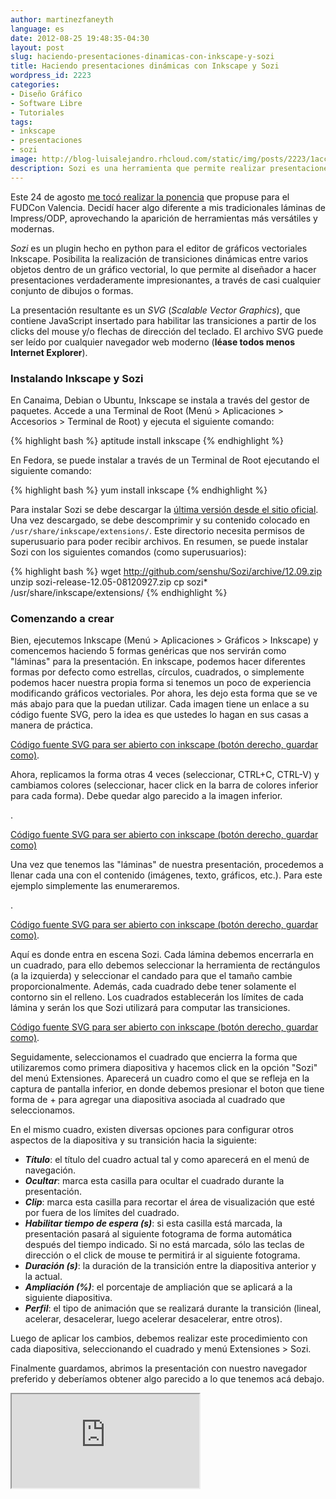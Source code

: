 ```yaml
---
author: martinezfaneyth
language: es
date: 2012-08-25 19:48:35-04:30
layout: post
slug: haciendo-presentaciones-dinamicas-con-inkscape-y-sozi
title: Haciendo presentaciones dinámicas con Inkscape y Sozi
wordpress_id: 2223
categories:
- Diseño Gráfico
- Software Libre
- Tutoriales
tags:
- inkscape
- presentaciones
- sozi
image: http://blog-luisalejandro.rhcloud.com/static/img/posts/2223/1accecdd5fcddad1f0a102776351acca.jpg
description: Sozi es una herramienta que permite realizar presentaciones basadas en el format SVG.
---
```


Este 24 de agosto [me tocó realizar la ponencia](http://huntingbears.com.ve/desarrollando-con-ayuda-de-git-fudcon-valencia.html) que propuse para el FUDCon Valencia. Decidí hacer algo diferente a mis tradicionales láminas de Impress/ODP, aprovechando la aparición de herramientas más versátiles y modernas.

_Sozi_ es un plugin hecho en python para el editor de gráficos vectoriales Inkscape. Posibilita la realización de transiciones dinámicas entre varios objetos dentro de un gráfico vectorial, lo que permite al diseñador a hacer presentaciones verdaderamente impresionantes, a través de casi cualquier conjunto de dibujos o formas.

La presentación resultante es un _SVG_ (_Scalable Vector Graphics_), que contiene JavaScript insertado para habilitar las transiciones a partir de los clicks del mouse y/o flechas de dirección del teclado. El archivo SVG puede ser leído por cualquier navegador web moderno (**léase todos menos Internet Explorer**).

### Instalando Inkscape y Sozi

En Canaima, Debian o Ubuntu, Inkscape se instala a través del gestor de paquetes. Accede a una Terminal de Root (Menú > Aplicaciones > Accesorios > Terminal de Root) y ejecuta el siguiente comando:

{% highlight bash %}
aptitude install inkscape
{% endhighlight %}

En Fedora, se puede instalar a través de un Terminal de Root ejecutando el siguiente comando:

{% highlight bash %}
yum install inkscape
{% endhighlight %}

Para instalar Sozi se debe descargar la [última versión desde el sitio oficial](http://github.com/senshu/Sozi/archive/12.09.zip). Una vez descargado, se debe descomprimir y su contenido colocado en `/usr/share/inkscape/extensions/`. Este directorio necesita permisos de superusuario para poder recibir archivos. En resumen, se puede instalar Sozi con los siguientes comandos (como superusuarios):

{% highlight bash %}
wget http://github.com/senshu/Sozi/archive/12.09.zip
unzip sozi-release-12.05-08120927.zip
cp sozi* /usr/share/inkscape/extensions/
{% endhighlight %}

<!-- more -->

### Comenzando a crear

Bien, ejecutemos Inkscape (Menú > Aplicaciones > Gráficos > Inkscape) y comencemos haciendo 5 formas genéricas que nos servirán como "láminas" para la presentación. En inkscape, podemos hacer diferentes formas por defecto como estrellas, círculos, cuadrados, o simplemente podemos hacer nuestra propia forma si tenemos un poco de experiencia modificando gráficos vectoriales. Por ahora, les dejo esta forma que se ve más abajo para que la puedan utilizar. Cada imagen tiene un enlace a su código fuente SVG, pero la idea es que ustedes lo hagan en sus casas a manera de práctica.

<span class="figure figure-100" data-figure-src="http://blog-luisalejandro.rhcloud.com/static/img/posts/2223/6662857f0a75d50309b2a179a35d90e7.jpg" data-figure-href="http://blog-luisalejandro.rhcloud.com/static/img/posts/2223/6662857f0a75d50309b2a179a35d90e7.jpg"></span>

[Código fuente SVG para ser abierto con inkscape (botón derecho, guardar como)](http://dl.dropboxusercontent.com/u/16329841/forma.svg).

Ahora, replicamos la forma otras 4 veces (seleccionar, CTRL+C, CTRL-V) y cambiamos colores (seleccionar, hacer click en la barra de colores inferior para cada forma). Debe quedar algo parecido a la imagen inferior.

<span class="figure figure-100" data-figure-src="http://blog-luisalejandro.rhcloud.com/static/img/posts/2223/0b18a0d30d5dcb21cf5aa70498f41b3a.jpg" data-figure-href="http://blog-luisalejandro.rhcloud.com/static/img/posts/2223/0b18a0d30d5dcb21cf5aa70498f41b3a.jpg"></span>.

[Código fuente SVG para ser abierto con inkscape (botón derecho, guardar como)](http://dl.dropboxusercontent.com/u/16329841/formavarios.svg)

Una vez que tenemos las "láminas" de nuestra presentación, procedemos a llenar cada una con el contenido (imágenes, texto, gráficos, etc.). Para este ejemplo simplemente las enumeraremos.

<span class="figure figure-100" data-figure-src="http://blog-luisalejandro.rhcloud.com/static/img/posts/2223/4419c1ca8acd3829591726253b6417b9.jpg" data-figure-href="http://blog-luisalejandro.rhcloud.com/static/img/posts/2223/4419c1ca8acd3829591726253b6417b9.jpg"></span>.

[Código fuente SVG para ser abierto con inkscape (botón derecho, guardar como)](http://dl.dropboxusercontent.com/u/16329841/formavariosnumeros.svg).

Aquí es donde entra en escena Sozi. Cada lámina debemos encerrarla en un cuadrado, para ello debemos seleccionar la herramienta de rectángulos (a la izquierda) y seleccionar el candado para que el tamaño cambie proporcionalmente. Además, cada cuadrado debe tener solamente el contorno sin el relleno. Los cuadrados establecerán los límites de cada lámina y serán los que Sozi utilizará para computar las transiciones.

<span class="figure figure-100" data-figure-src="http://blog-luisalejandro.rhcloud.com/static/img/posts/2223/1accecdd5fcddad1f0a102776351acca.jpg" data-figure-href="http://blog-luisalejandro.rhcloud.com/static/img/posts/2223/1accecdd5fcddad1f0a102776351acca.jpg"></span>

[Código fuente SVG para ser abierto con inkscape (botón derecho, guardar como)](http://dl.dropboxusercontent.com/u/16329841/formavariosnumeroscuadros.svg).

Seguidamente, seleccionamos el cuadrado que encierra la forma que utilizaremos como primera diapositiva y hacemos click en la opción "Sozi" del menú Extensiones. Aparecerá un cuadro como el que se refleja en la captura de pantalla inferior, en donde debemos presionar el boton que tiene forma de + para agregar una diapositiva asociada al cuadrado que seleccionamos.

<span class="figure figure-100" data-figure-src="http://blog-luisalejandro.rhcloud.com/static/img/posts/2223/7e2ced8b80a903f35875f1c4522f809b.jpg" data-figure-href="http://blog-luisalejandro.rhcloud.com/static/img/posts/2223/7e2ced8b80a903f35875f1c4522f809b.jpg"></span>

En el mismo cuadro, existen diversas opciones para configurar otros aspectos de la diapositiva y su transición hacia la siguiente:

* _**Título**_: el título del cuadro actual tal y como aparecerá en el menú de navegación.
* _**Ocultar**_: marca esta casilla para ocultar el cuadrado durante la presentación.
* _**Clip**_: marca esta casilla para recortar el área de visualización que esté por fuera de los límites del cuadrado.
* _**Habilitar tiempo de espera (s)**_: si esta casilla está marcada, la presentación pasará al siguiente fotograma de forma automática después del tiempo indicado. Si no está marcada, sólo las teclas de dirección o el click de mouse te permitirá ir al siguiente fotograma.
* _**Duración (s)**_: la duración de la transición entre la diapositiva anterior y la actual.
* _**Ampliación (%)**_: el porcentaje de ampliación que se aplicará a la siguiente diapositiva.
* _**Perfil**_: el tipo de animación que se realizará durante la transición (lineal, acelerar, desacelerar, luego acelerar desacelerar, entre otros).

Luego de aplicar los cambios, debemos realizar este procedimiento con cada diapositiva, seleccionando el cuadrado y menú Extensiones > Sozi.

Finalmente guardamos, abrimos la presentación con nuestro navegador preferido y deberíamos obtener algo parecido a lo que tenemos acá debajo.

<iframe src="http://dl.dropboxusercontent.com/u/16329841/formavariosnumeroscuadrosfinal.svg"></iframe>
